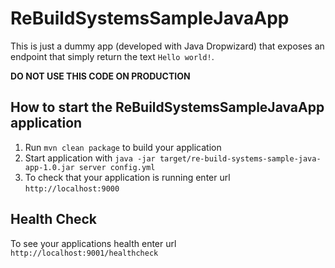 # ReBuildSystemsSampleJavaApp

This is just a dummy app (developed with Java Dropwizard) that exposes an endpoint that simply return the text `Hello world!`.

**DO NOT USE THIS CODE ON PRODUCTION**

How to start the ReBuildSystemsSampleJavaApp application
---

1. Run `mvn clean package` to build your application
1. Start application with `java -jar target/re-build-systems-sample-java-app-1.0.jar server config.yml`
1. To check that your application is running enter url `http://localhost:9000`

Health Check
---

To see your applications health enter url `http://localhost:9001/healthcheck`
